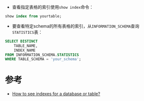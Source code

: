 * 查看指定表格的索引使用`show index`命令：

```sql
show index from yourtable;
```

* 要查看特定schema的所有表格的索引，从`INFORMATION_SCHEMA`查询`STATISTICS`表：

```sql
SELECT DISTINCT
    TABLE_NAME,
    INDEX_NAME
FROM INFORMATION_SCHEMA.STATISTICS
WHERE TABLE_SCHEMA = 'your_schema';
```

# 参考

* [How to see indexes for a database or table?](https://stackoverflow.com/questions/5213339/how-to-see-indexes-for-a-database-or-table)